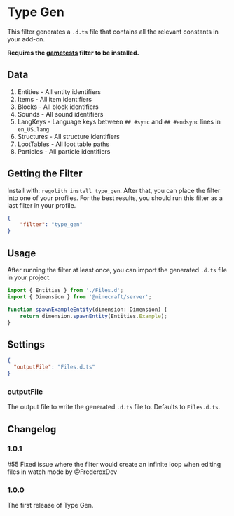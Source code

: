 # Type Gen

This filter generates a `.d.ts` file that contains all the relevant constants in your add-on.

**Requires the [gametests](https://github.com/Bedrock-OSS/regolith-filters/tree/master/gametests) filter to be installed.**

## Data

1. Entities - All entity identifiers
2. Items - All item identifiers
3. Blocks - All block identifiers
4. Sounds - All sound identifiers
5. LangKeys - Language keys between `## #sync` and `## #endsync` lines in `en_US.lang`
6. Structures - All structure identifiers
7. LootTables - All loot table paths
8. Particles - All particle identifiers

## Getting the Filter

Install with: `regolith install type_gen`. After that, you can place the filter into one of your profiles. For the best results, you should run this filter as a last filter in your profile.

```json
{
    "filter": "type_gen"
}
```

## Usage

After running the filter at least once, you can import the generated `.d.ts` file in your project.

```ts
import { Entities } from './Files.d';
import { Dimension } from '@minecraft/server';

function spawnExampleEntity(dimension: Dimension) {
    return dimension.spawnEntity(Entities.Example);
}
```

## Settings

```json
{
  "outputFile": "Files.d.ts"
}
```

### outputFile

The output file to write the generated `.d.ts` file to. Defaults to `Files.d.ts`.

## Changelog

### 1.0.1

#55 Fixed issue where the filter would create an infinite loop when editing files in watch mode by @FrederoxDev

### 1.0.0

The first release of Type Gen.
